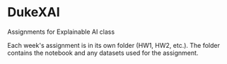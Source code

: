 # DukeXAI
Assignments for Explainable AI class

Each week's assignment is in its own folder (HW1, HW2, etc.). 
The folder contains the notebook and any datasets used for the assignment. 
